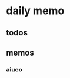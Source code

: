 # daily memo

## todos

## memos

### aiueo

[](2024-12-31-Tue.md#something-interesting)
[](2025-01-01-Wed.md#this-is-first-memo)
